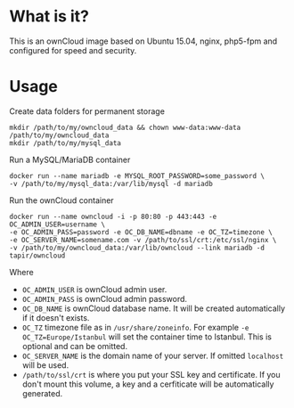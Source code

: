 # What is it?
This is an ownCloud image based on Ubuntu 15.04, nginx, php5-fpm and configured for speed and security.
# Usage
Create data folders for permanent storage
```
mkdir /path/to/my/owncloud_data && chown www-data:www-data /path/to/my/owncloud_data
mkdir /path/to/my/mysql_data
```

Run a MySQL/MariaDB container
```
docker run --name mariadb -e MYSQL_ROOT_PASSWORD=some_password \
-v /path/to/my/mysql_data:/var/lib/mysql -d mariadb
```

Run the ownCloud container
```
docker run --name owncloud -i -p 80:80 -p 443:443 -e OC_ADMIN_USER=username \
-e OC_ADMIN_PASS=password -e OC_DB_NAME=dbname -e OC_TZ=timezone \
-e OC_SERVER_NAME=somename.com -v /path/to/ssl/crt:/etc/ssl/nginx \
-v /path/to/my/owncloud_data:/var/lib/owncloud --link mariadb -d tapir/owncloud
```

Where
* ` OC_ADMIN_USER ` is ownCloud admin user.
* ` OC_ADMIN_PASS ` is ownCloud admin password.
* ` OC_DB_NAME ` is ownCloud database name. It will be created automatically if it doesn't exists.
* ` OC_TZ ` timezone file as in `/usr/share/zoneinfo`. For example `-e OC_TZ=Europe/Istanbul` will set the container time to Istanbul. This is optional and can be omitted.
* ` OC_SERVER_NAME ` is the domain name of your server. If omitted ` localhost ` will be used.
* ` /path/to/ssl/crt ` is where you put your SSL key and certificate. If you don't mount this volume, a key and a cerfiticate will be automatically generated.
